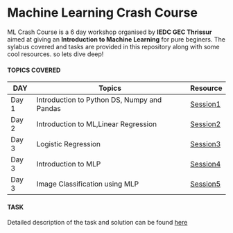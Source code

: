 # Machine Learning Crash Course
ML Crash Course is a 6 day workshop organised by **IEDC GEC Thrissur** aimed at giving an **Introduction to Machine Learning** for pure beginers. The sylabus covered and tasks are provided in this repository along with some cool resources. so lets dive deep!

#### TOPICS COVERED

| DAY    | Topics                                       | Resource     |
| -------| -------------------------------------------- | ------------ |
| Day 1  | Introduction to Python DS, Numpy and Pandas  | [Session1]() |
| Day 2  | Introduction to ML,Linear Regression         | [Session2]() |
| Day 3  | Logistic Regression                          | [Session3]() |
| Day 3  | Introduction to MLP                          | [Session4]() |
| Day 3  | Image Classification using MLP               | [Session5]() |

#### TASK 

Detailed description of the task and solution can be found [here]()
